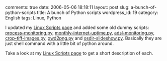 comments: true
date: 2006-05-06 18:18:11
layout: post
slug: a-bunch-of-python-scripts
title: A bunch of Python scripts
wordpress_id: 19
category: English
tags: Linux, Python

I updated my [Linux Scripts page](http://kevin.deldycke.com/code/) and added some old dummy scripts: [process-monitoring.py](http://github.com/kdeldycke/scripts/blob/master/process-monitoring.py), [monthly-internet-uptime.py](http://github.com/kdeldycke/scripts/blob/master/monthly-internet-uptime.py), [adsl-monitoring.py](http://github.com/kdeldycke/scripts/blob/master/adsl-monitoring.py), [crop-tiff-images.py](http://github.com/kdeldycke/scripts/blob/master/crop-tiff-images.py), [xwd2png.py](http://github.com/kdeldycke/scripts/blob/master/xwd2png.py) and [osdir-slideshow.py](http://github.com/kdeldycke/scripts/blob/master/osdir-slideshow.py). Basically they are just shell command with a little bit of python around.

Take a look at my [Linux Scripts page](http://kevin.deldycke.com/code/) to get a short description of each.
